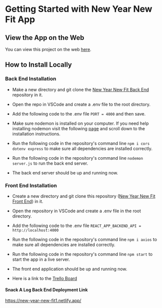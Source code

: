 # Getting Started with New Year New Fit App

## View the App on the Web

You can view this project on the web  [here](https://new-year-new-fit1.netlify.app/).

## How to Install Locally

### Back End Installation  

* Make a new directory and git clone the [New Year New Fit Back End](https://github.com/DiandreMiller/new-year-new-fit-backend) repository in it. 
* Open the repo in VSCode and create a .env file to the root directory.
* Add the following code to the .env file ```PORT = 4000``` and then save.
* Make sure nodemon is installed on your computer. 
    If you need help installing nodemon visit the following [page](https://www.npmjs.com/package/nodemon) and scroll down to the installation instructions.
* Run the following code in the repository's command line ```npm i cors dotenv express``` to make sure all            dependencies are installed correctly.

* Run the following code in the repository's command line ```nodemon server.js``` to run the back end server.
* The back end server should be up and running now.


### Front End Installation 

* Create a new directory and git clone this repository ([New Year New Fit Front End](https://github.com/DiandreMiller/new-year-new-fit)) in it.
* Open the repository in VSCode and create a .env file in the root directory.
* Add the following code to the .env file ```REACT_APP_BACKEND_API = http://localhost:4000```
* Run the following code in the repository's command line ```npm i axios``` to make sure all dependencies are installed correctly.
* Run the following code in the repository's command line ```npm start``` to start the app in a live server.
* The front end application should be up and running now.

* Here is a link to the [Trello Board](https://trello.com/b/knKkRgTj/workout)

#### Snack A Log Back End Deployment Link
https://new-year-new-fit1.netlify.app/